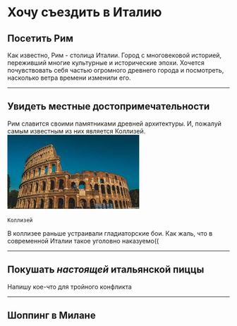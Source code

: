 # Хочу съездить в Италию

## Посетить Рим
Как известно, Рим - столица Италии. Город с многовековой историей, переживший многие культурные и исторические эпохи. Хочется почувствовать себя частью огромного древнего города и посмотреть, насколько ветра времени изменили его.

---
## Увидеть местные достопримечательности
Рим славится своими памятниками древней архитектуры. И, пожалуй самым известным из них является Коллизей.
![тут должна быть картинка коллизея](colliseum.jpg)

    Коллизей
В коллизее раньше устраивали гладиаторские бои. Как жаль, что в современной Италии такое уголовно наказуемо((

---
## Покушать __*настоящей*__ итальянской пиццы
Напишу кое-что для тройного конфликта

---
## Шоппинг в Милане